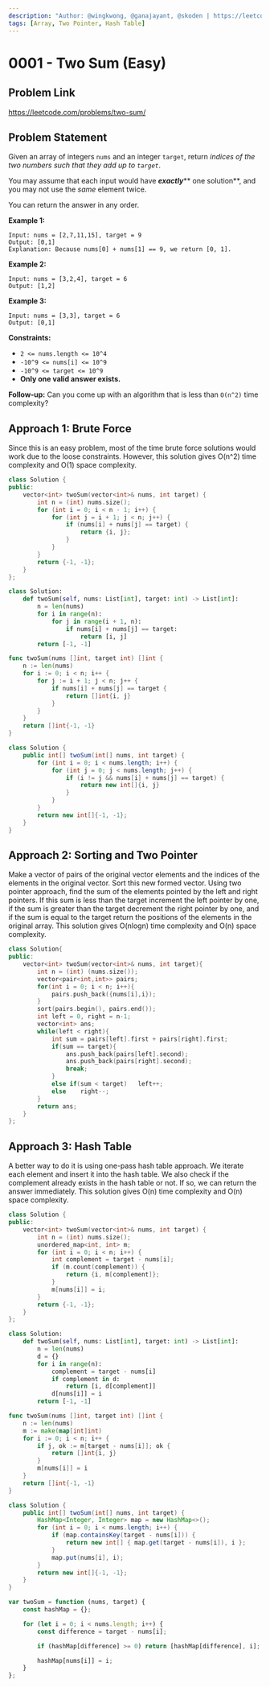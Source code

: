 ```yaml
---
description: "Author: @wingkwong, @ganajayant, @skoden | https://leetcode.com/problems/two-sum/"
tags: [Array, Two Pointer, Hash Table]
---
```


# 0001 - Two Sum (Easy)

## Problem Link

https://leetcode.com/problems/two-sum/

## Problem Statement

Given an array of integers `nums` and an integer `target`, return _indices of the two numbers such that they add up to `target`_.

You may assume that each input would have _**exactly**_** one solution**, and you may not use the _same_ element twice.

You can return the answer in any order.

**Example 1:**

```
Input: nums = [2,7,11,15], target = 9
Output: [0,1]
Explanation: Because nums[0] + nums[1] == 9, we return [0, 1].
```

**Example 2:**

```
Input: nums = [3,2,4], target = 6
Output: [1,2]
```

**Example 3:**

```
Input: nums = [3,3], target = 6
Output: [0,1]
```

**Constraints:**

-   `2 <= nums.length <= 10^4`
-   `-10^9 <= nums[i] <= 10^9`
-   `-10^9 <= target <= 10^9`
-   **Only one valid answer exists.**

**Follow-up:** Can you come up with an algorithm that is less than `O(n^2)` time complexity?

## Approach 1: Brute Force

Since this is an easy problem, most of the time brute force solutions would work due to the loose constraints. However, this solution gives O(n^2) time complexity and O(1) space complexity.

<Tabs>
<TabItem value="cpp" label="C++">
<SolutionAuthor name="@wingkwong"/>

```cpp
class Solution {
public:
    vector<int> twoSum(vector<int>& nums, int target) {
        int n = (int) nums.size();
        for (int i = 0; i < n - 1; i++) {
            for (int j = i + 1; j < n; j++) {
                if (nums[i] + nums[j] == target) {
                    return {i, j};
                }
            }
        }
        return {-1, -1};
    }
};
```

</TabItem>
<TabItem value="py" label="Python">
<SolutionAuthor name="@wingkwong"/>

```python
class Solution:
    def twoSum(self, nums: List[int], target: int) -> List[int]:
        n = len(nums)
        for i in range(n):
            for j in range(i + 1, n):
                if nums[i] + nums[j] == target:
                    return [i, j]
        return [-1, -1]
```

</TabItem>
<TabItem value="go" label="Go">
<SolutionAuthor name="@wingkwong"/>

```go
func twoSum(nums []int, target int) []int {
    n := len(nums)
    for i := 0; i < n; i++ {
        for j := i + 1; j < n; j++ {
            if nums[i] + nums[j] == target {
                return []int{i, j}
            }
        }
    }
    return []int{-1, -1}
}
```

</TabItem>
<TabItem value="java" label="Java">
<SolutionAuthor name="@ganajayant"/>

```java
class Solution {
    public int[] twoSum(int[] nums, int target) {
        for (int i = 0; i < nums.length; i++) {
            for (int j = 0; j < nums.length; j++) {
                if (i != j && nums[i] + nums[j] == target) {
                    return new int[]{i, j}
                }
            }
        }
        return new int[]{-1, -1};
    }
}
```

</TabItem>
</Tabs>

## Approach 2: Sorting and Two Pointer

Make a vector of pairs of the original vector elements and the indices of the elements in the original vector. Sort this new formed vector. Using two pointer approach, find the sum of the elements pointed by the left and right pointers. If this sum is less than the target increment the left pointer by one, if the sum is greater than the target decrement the right pointer by one, and if the sum is equal to the target return the positions of the elements in the original array. This solution gives O(nlogn) time complexity and O(n) space complexity.

<Tabs>
<TabItem value="cpp" label="C++">
<SolutionAuthor name="@skoden">

```cpp
class Solution{
public:
    vector<int> twoSum(vector<int>& nums, int target){
        int n = (int) (nums.size());
        vector<pair<int,int>> pairs;
        for(int i = 0; i < n; i++){
            pairs.push_back({nums[i],i});
        }
        sort(pairs.begin(), pairs.end());
        int left = 0, right = n-1;
        vector<int> ans;
        while(left < right){
            int sum = pairs[left].first + pairs[right].first;
            if(sum == target){
                ans.push_back(pairs[left].second);
                ans.push_back(pairs[right].second);
                break;
            }
            else if(sum < target)   left++;
            else    right--;
        }
        return ans;
    }
};
```

</TabItem>
</Tabs>

## Approach 3: Hash Table

A better way to do it is using one-pass hash table approach. We iterate each element and insert it into the hash table. We also check if the complement already exists in the hash table or not. If so, we can return the answer immediately. This solution gives O(n) time complexity and O(n) space complexity.

<Tabs>
<TabItem value="cpp" label="C++">
<SolutionAuthor name="@wingkwong"/>

```cpp
class Solution {
public:
    vector<int> twoSum(vector<int>& nums, int target) {
        int n = (int) nums.size();
        unordered_map<int, int> m;
        for (int i = 0; i < n; i++) {
            int complement = target - nums[i];
            if (m.count(complement)) {
                return {i, m[complement]};
            }
            m[nums[i]] = i;
        }
        return {-1, -1};
    }
};
```

</TabItem>
<TabItem value="py" label="Python">
<SolutionAuthor name="@wingkwong"/>

```py
class Solution:
    def twoSum(self, nums: List[int], target: int) -> List[int]:
        n = len(nums)
        d = {}
        for i in range(n):
            complement = target - nums[i]
            if complement in d:
                return [i, d[complement]]
            d[nums[i]] = i
        return [-1, -1]
```

</TabItem>
<TabItem value="go" label="Go">
<SolutionAuthor name="@wingkwong"/>

```go
func twoSum(nums []int, target int) []int {
    n := len(nums)
    m := make(map[int]int)
    for i := 0; i < n; i++ {
        if j, ok := m[target - nums[i]]; ok {
            return []int{i, j}
        }
        m[nums[i]] = i
    }
    return []int{-1, -1}
}
```

</TabItem>
<TabItem value="java" label="Java">
<SolutionAuthor name="@ganajayant"/>

```java
class Solution {
    public int[] twoSum(int[] nums, int target) {
        HashMap<Integer, Integer> map = new HashMap<>();
        for (int i = 0; i < nums.length; i++) {
            if (map.containsKey(target - nums[i])) {
                return new int[] { map.get(target - nums[i]), i };
            }
            map.put(nums[i], i);
        }
        return new int[]{-1, -1};
    }
}
```

</TabItem>

<TabItem value="javascript" label="JavaScript">
<SolutionAuthor name="@MithunPrabhu777"/>

```javascript
var twoSum = function (nums, target) {
    const hashMap = {};

    for (let i = 0; i < nums.length; i++) {
        const difference = target - nums[i];

        if (hashMap[difference] >= 0) return [hashMap[difference], i];

        hashMap[nums[i]] = i;
    }
};
```

</TabItem>
</Tabs>
